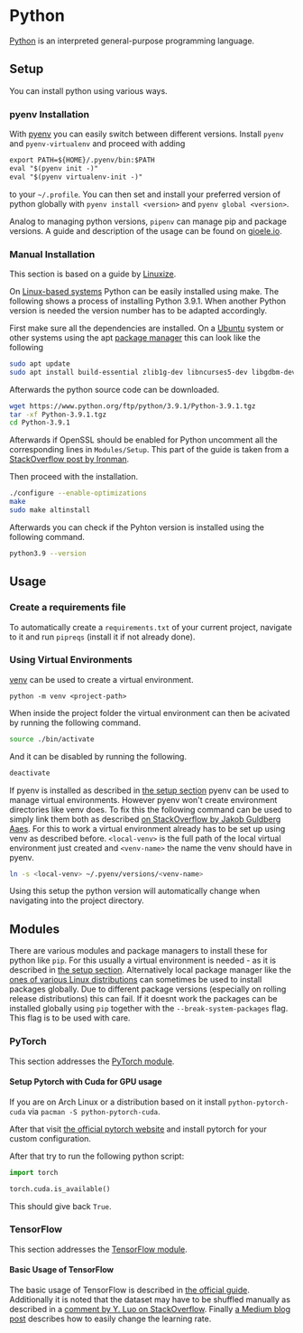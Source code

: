# Python

[Python](https://www.python.org) is an interpreted general-purpose programming
language.

## Setup

You can install python using various ways.

### pyenv Installation

With [pyenv](https://github.com/pyenv/pyenv) you can easily switch between different versions.
Install `pyenv` and `pyenv-virtualenv` and proceed with adding

```txt
export PATH=${HOME}/.pyenv/bin:$PATH
eval "$(pyenv init -)"
eval "$(pyenv virtualenv-init -)"
```

to your `~/.profile`.
You can then set and install your preferred version of python globally with
`pyenv install <version>` and `pyenv global <version>`.

Analog to managing python versions, `pipenv` can manage pip and package versions.
A guide and description of the usage can be found on [gioele.io](https://gioele.io/pyenv-pipenv).

### Manual Installation

This section is based on a guide by [Linuxize](https://linuxize.com/post/how-to-install-python-3-9-on-ubuntu-20-04/).

On [Linux-based systems](/wiki/linux.md) Python can be easily installed using make.
The following shows a process of installing Python 3.9.1.
When another Python version is needed the version number has to be adapted accordingly.

First make sure all the dependencies are installed.
On a [Ubuntu](/wiki/linux.md#distributions) system or other systems using the apt
[package manager](/wiki/linux/package_manager.md) this can look like the following

```sh
sudo apt update
sudo apt install build-essential zlib1g-dev libncurses5-dev libgdbm-dev libnss3-dev libssl-dev libreadline-dev libffi-dev libsqlite3-dev wget libbz2-dev
```

Afterwards the python source code can be downloaded.

```sh
wget https://www.python.org/ftp/python/3.9.1/Python-3.9.1.tgz
tar -xf Python-3.9.1.tgz
cd Python-3.9.1
```

Afterwards if OpenSSL should be enabled for Python uncomment all the corresponding lines in
`Modules/Setup`.
This part of the guide is taken from a
[StackOverflow post by Ironman](https://stackoverflow.com/questions/58309485/modulenotfounderror-no-module-named-ssl).

Then proceed with the installation.

```sh
./configure --enable-optimizations
make
sudo make altinstall
```

Afterwards you can check if the Pyhton version is installed using the following command.

```sh
python3.9 --version
```

## Usage

### Create a requirements file

To automatically create a `requirements.txt` of your current project, navigate
to it and run `pipreqs` (install it if not already done).

### Using Virtual Environments

[venv](https://docs.python.org/3/library/venv.html) can be used to create a virtual environment.

```
python -m venv <project-path>
```

When inside the project folder the virtual environment can then be acivated by running the
following command.

```sh
source ./bin/activate
```
 
And it can be disabled by running the following.

```sh 
deactivate
```

If pyenv is installed as described in [the setup section](#pyenv-installation) pyenv can be used to
manage virtual environments.
However pyenv won't create environment directories like venv does.
To fix this the following command can be used to simply link them both as described
[on StackOverflow by Jakob Guldberg Aaes](https://stackoverflow.com/questions/30407446/pyenv-choose-virtualenv-directory).
For this to work a virtual environment already has to be set up using venv as described before.
`<local-venv>` is the full path of the local virtual environment just created and `<venv-name>` the
name the venv should have in pyenv.

```sh
ln -s <local-venv> ~/.pyenv/versions/<venv-name>
```

Using this setup the python version will automatically change when navigating into the project
directory.

## Modules

There are various modules and package managers to install these for python like
`pip`.
For this usually a virtual environment is needed - as it is described in
[the setup section](#setup).
Alternatively local package manager like the
[ones of various Linux distributions](/wiki/linux/package_manager.md) can sometimes be used to
install packages globally.
Due to different package versions (especially on rolling release distributions) this can fail.
If it doesnt work the packages can be installed globally using `pip` together with the
`--break-system-packages` flag.
This flag is to be used with care.

### PyTorch

This section addresses the [PyTorch module](https://pytorch.org/).

#### Setup Pytorch with Cuda for GPU usage

If you are on Arch Linux or a distribution based on it install
`python-pytorch-cuda` via `pacman -S python-pytorch-cuda`.

After that visit
[the official pytorch website](https://pytorch.org/get-started/locally/) and
install pytorch for your custom configuration.

After that try to run the following python script:

```python
import torch

torch.cuda.is_available()
```

This should give back `True`.

### TensorFlow

This section addresses the [TensorFlow module](https://www.tensorflow.org/).

#### Basic Usage of TensorFlow 

The basic usage of TensorFlow is described in
[the official guide](https://www.tensorflow.org/guide/keras/serialization_and_saving).
Additionally it is noted that the dataset may have to be shuffled manually as described in a
[comment by Y. Luo on StackOverflow](https://stackoverflow.com/questions/50184144/shuffle-in-the-model-fit-of-keras).
Finally
[a Medium blog post](https://medium.com/@danielonugha0/how-to-change-the-learning-rate-of-tensorflow-b5d854819050)
describes how to easily change the learning rate.
